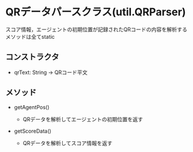 # QRデータパースクラス(util.QRParser)
スコア情報，エージェントの初期位置が記録されたQRコードの内容を解析する
メソッドは全てstatic

## コンストラクタ
- qrText: String -> QRコード平文

## メソッド
- getAgentPos()
    - QRデータを解析してエージェントの初期位置を返す

- getScoreData()
    - QRデータを解析してスコア情報を返す
